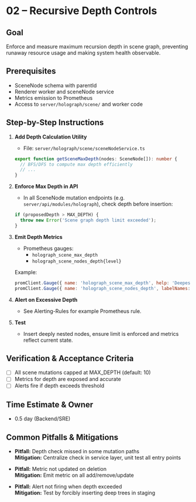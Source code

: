 # 02 – Recursive Depth Controls

## Goal
Enforce and measure maximum recursion depth in scene graph, preventing runaway resource usage and making system health observable.

## Prerequisites
- SceneNode schema with parentId
- Renderer worker and sceneNode service
- Metrics emission to Prometheus
- Access to `server/holograph/scene/` and worker code

## Step-by-Step Instructions

1. **Add Depth Calculation Utility**
   - File: `server/holograph/scene/sceneNodeService.ts`
   ```ts
   export function getSceneMaxDepth(nodes: SceneNode[]): number {
     // BFS/DFS to compute max depth efficiently
     // ...
   }
   ```

2. **Enforce Max Depth in API**
   - In all SceneNode mutation endpoints (e.g. `server/api/modules/holograph`), check depth before insertion:
   ```ts
   if (proposedDepth > MAX_DEPTH) {
     throw new Error('Scene graph depth limit exceeded');
   }
   ```

3. **Emit Depth Metrics**
   - Prometheus gauges:
     - `holograph_scene_max_depth`
     - `holograph_scene_nodes_depth{level}`

   Example:
   ```js
   promClient.Gauge({ name: 'holograph_scene_max_depth', help: 'Deepest scene graph' });
   promClient.Gauge({ name: 'holograph_scene_nodes_depth', labelNames: ['level'], help: 'Node count by depth' });
   ```

4. **Alert on Excessive Depth**
   - See Alerting-Rules for example Prometheus rule.

5. **Test**
   - Insert deeply nested nodes, ensure limit is enforced and metrics reflect current state.

## Verification & Acceptance Criteria
- [ ] All scene mutations capped at MAX_DEPTH (default: 10)
- [ ] Metrics for depth are exposed and accurate
- [ ] Alerts fire if depth exceeds threshold

## Time Estimate & Owner
- 0.5 day (Backend/SRE)

## Common Pitfalls & Mitigations
- **Pitfall:** Depth check missed in some mutation paths  
  **Mitigation:** Centralize check in service layer, unit test all entry points

- **Pitfall:** Metric not updated on deletion  
  **Mitigation:** Emit metric on all add/remove/update

- **Pitfall:** Alert not firing when depth exceeded  
  **Mitigation:** Test by forcibly inserting deep trees in staging
